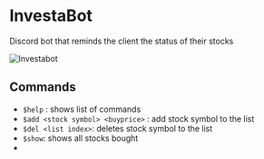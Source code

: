# InvestaBot
Discord bot that reminds the client the status of their stocks

![Investabot](https://user-images.githubusercontent.com/39580184/134903511-66032a0e-271c-48f4-8d02-b30a53de2990.JPG)

## Commands
- `$help` : shows list of commands
- `$add <stock symbol> <buyprice>` : add stock symbol to the list
- `$del <list index>`: deletes stock symbol to the list
- `$show`: shows all stocks bought
- 

